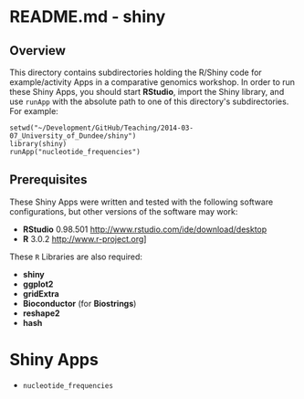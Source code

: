 # README.md - shiny

## Overview

This directory contains subdirectories holding the R/Shiny code for example/activity Apps in a comparative genomics workshop. In order to run these Shiny Apps, you should start **RStudio**, import the Shiny library, and use `runApp` with the absolute path to one of this directory's subdirectories. For example:

```
setwd("~/Development/GitHub/Teaching/2014-03-07_University_of_Dundee/shiny")
library(shiny)
runApp("nucleotide_frequencies")
```

## Prerequisites

These Shiny Apps were written and tested with the following software configurations, but other versions of the software may work:

* **RStudio** 0.98.501 <http://www.rstudio.com/ide/download/desktop>
* **R** 3.0.2 <http://www.r-project.org]>

These `R` Libraries are also required:

* **shiny**
* **ggplot2**
* **gridExtra**
* **Bioconductor** (for **Biostrings**)
* **reshape2**
* **hash**

# Shiny Apps

* `nucleotide_frequencies`